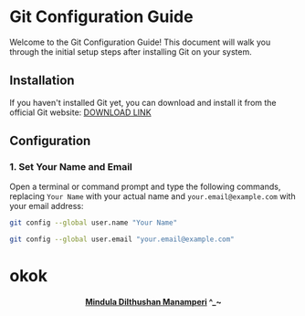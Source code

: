 # Git Configuration Guide

Welcome to the Git Configuration Guide! This document will walk you through the initial setup steps after installing Git on your system.

## Installation

If you haven't installed Git yet, you can download and install it from the official Git website: [DOWNLOAD LINK](https://git-scm.com/downloads)

## Configuration

### 1. Set Your Name and Email

Open a terminal or command prompt and type the following commands, replacing ```Your Name``` with your actual name and ```your.email@example.com``` with your email address:

```bash
git config --global user.name "Your Name"
```

```bash
git config --global user.email "your.email@example.com"
```
# okok

</div>

<div align="center"> 

#### [Mindula Dilthushan Manamperi](http://minduladilthushan.netlify.app/) ^_~
</div>
